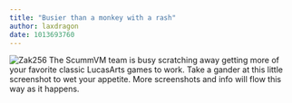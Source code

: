 ```yaml
---
title: "Busier than a monkey with a rash"
author: laxdragon
date: 1013693760
---
```


![Zak256](/data/news/20020214.png) The ScummVM team is busy scratching away getting more of your favorite classic LucasArts games to work. Take a gander at this little screenshot to wet your appetite. More screenshots and info will flow this way as it happens.
